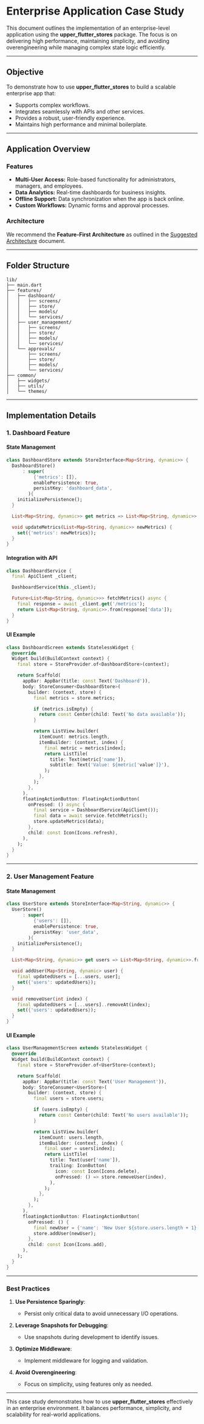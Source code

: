 # Enterprise Application Case Study

This document outlines the implementation of an enterprise-level application using the **upper_flutter_stores** package. The focus is on delivering high performance, maintaining simplicity, and avoiding overengineering while managing complex state logic efficiently.

---

## Objective

To demonstrate how to use **upper_flutter_stores** to build a scalable enterprise app that:

- Supports complex workflows.
- Integrates seamlessly with APIs and other services.
- Provides a robust, user-friendly experience.
- Maintains high performance and minimal boilerplate.

---

## Application Overview

### Features
- **Multi-User Access:** Role-based functionality for administrators, managers, and employees.
- **Data Analytics:** Real-time dashboards for business insights.
- **Offline Support:** Data synchronization when the app is back online.
- **Custom Workflows:** Dynamic forms and approval processes.

### Architecture

We recommend the **Feature-First Architecture** as outlined in the [Suggested Architecture](https://github.com/upperdo/upper_flutter_stores/blob/main/docs/SUGGESTED_ARCHITECTURE.md) document.

---

## Folder Structure

```plaintext
lib/
├── main.dart
├── features/
│   ├── dashboard/
│   │   ├── screens/
│   │   ├── store/
│   │   ├── models/
│   │   └── services/
│   ├── user_management/
│   │   ├── screens/
│   │   ├── store/
│   │   ├── models/
│   │   └── services/
│   └── approvals/
│       ├── screens/
│       ├── store/
│       ├── models/
│       └── services/
├── common/
│   ├── widgets/
│   ├── utils/
│   └── themes/
```

---

## Implementation Details

### 1. **Dashboard Feature**

#### **State Management**

```dart
class DashboardStore extends StoreInterface<Map<String, dynamic>> {
  DashboardStore()
      : super(
          {'metrics': []},
          enablePersistence: true,
          persistKey: 'dashboard_data',
        ){
    initializePersistence();
  }

  List<Map<String, dynamic>> get metrics => List<Map<String, dynamic>>.from(state['metrics']);

  void updateMetrics(List<Map<String, dynamic>> newMetrics) {
    set({'metrics': newMetrics});
  }
}
```

#### **Integration with API**

```dart
class DashboardService {
  final ApiClient _client;

  DashboardService(this._client);

  Future<List<Map<String, dynamic>>> fetchMetrics() async {
    final response = await _client.get('/metrics');
    return List<Map<String, dynamic>>.from(response['data']);
  }
}
```

#### **UI Example**

```dart
class DashboardScreen extends StatelessWidget {
  @override
  Widget build(BuildContext context) {
    final store = StoreProvider.of<DashboardStore>(context);

    return Scaffold(
      appBar: AppBar(title: const Text('Dashboard')),
      body: StoreConsumer<DashboardStore>(
        builder: (context, store) {
          final metrics = store.metrics;

          if (metrics.isEmpty) {
            return const Center(child: Text('No data available'));
          }

          return ListView.builder(
            itemCount: metrics.length,
            itemBuilder: (context, index) {
              final metric = metrics[index];
              return ListTile(
                title: Text(metric['name']),
                subtitle: Text('Value: ${metric['value']}'),
              );
            },
          );
        },
      ),
      floatingActionButton: FloatingActionButton(
        onPressed: () async {
          final service = DashboardService(ApiClient());
          final data = await service.fetchMetrics();
          store.updateMetrics(data);
        },
        child: const Icon(Icons.refresh),
      ),
    );
  }
}
```

---

### 2. **User Management Feature**

#### **State Management**

```dart
class UserStore extends StoreInterface<Map<String, dynamic>> {
  UserStore()
      : super(
          {'users': []},
          enablePersistence: true,
          persistKey: 'user_data',
        ){
    initializePersistence();
  }

  List<Map<String, dynamic>> get users => List<Map<String, dynamic>>.from(state['users']);

  void addUser(Map<String, dynamic> user) {
    final updatedUsers = [...users, user];
    set({'users': updatedUsers});
  }

  void removeUser(int index) {
    final updatedUsers = [...users]..removeAt(index);
    set({'users': updatedUsers});
  }
}
```

#### **UI Example**

```dart
class UserManagementScreen extends StatelessWidget {
  @override
  Widget build(BuildContext context) {
    final store = StoreProvider.of<UserStore>(context);

    return Scaffold(
      appBar: AppBar(title: const Text('User Management')),
      body: StoreConsumer<UserStore>(
        builder: (context, store) {
          final users = store.users;

          if (users.isEmpty) {
            return const Center(child: Text('No users available'));
          }

          return ListView.builder(
            itemCount: users.length,
            itemBuilder: (context, index) {
              final user = users[index];
              return ListTile(
                title: Text(user['name']),
                trailing: IconButton(
                  icon: const Icon(Icons.delete),
                  onPressed: () => store.removeUser(index),
                ),
              );
            },
          );
        },
      ),
      floatingActionButton: FloatingActionButton(
        onPressed: () {
          final newUser = {'name': 'New User ${store.users.length + 1}'};
          store.addUser(newUser);
        },
        child: const Icon(Icons.add),
      ),
    );
  }
}
```

---

### Best Practices

1. **Use Persistence Sparingly**:
   - Persist only critical data to avoid unnecessary I/O operations.

2. **Leverage Snapshots for Debugging**:
   - Use snapshots during development to identify issues.

3. **Optimize Middleware**:
   - Implement middleware for logging and validation.

4. **Avoid Overengineering**:
   - Focus on simplicity, using features only as needed.

---

This case study demonstrates how to use **upper_flutter_stores** effectively in an enterprise environment. It balances performance, simplicity, and scalability for real-world applications.
